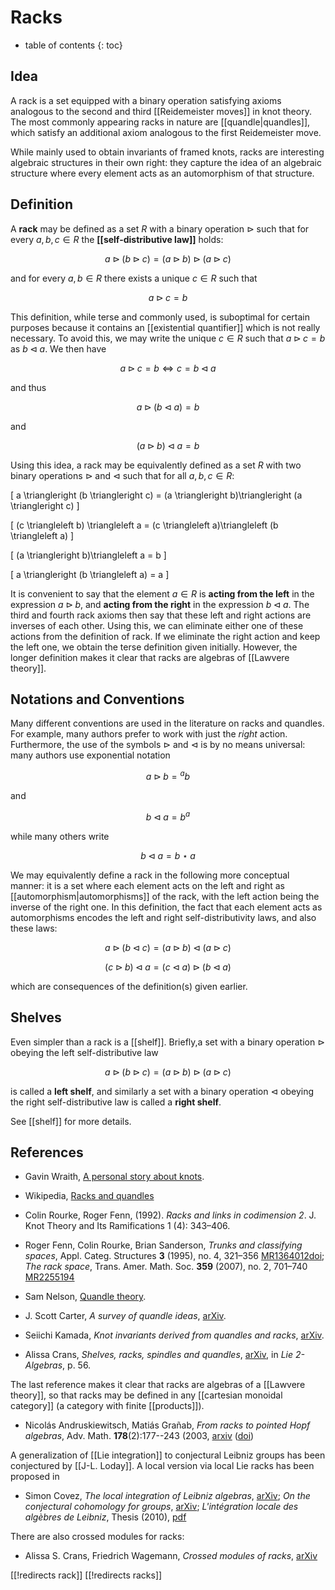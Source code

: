 
# Racks
* table of contents
{: toc}

## Idea

A rack is a set equipped with a binary operation satisfying axioms analogous to the second and third [[Reidemeister moves]] in knot theory.  The most commonly appearing racks in nature are [[quandle|quandles]], which satisfy an additional axiom analogous to the first Reidemeister move.

While mainly used to obtain invariants of framed knots, racks are interesting algebraic structures in their own right: they capture the idea of an algebraic structure where every element acts as an automorphism of that structure.


## Definition

A **rack** may be defined as a set $R$ with a binary operation $\triangleright$ such that
for every $a, b, c \in R$ the **[[self-distributive law]]** holds:

$$a \triangleright (b \triangleright c) = (a  \triangleright b)\triangleright (a \triangleright  c)$$

and for every $a,b \in R$ there exists a unique
$c \in R$ such that 

$$a \triangleright c = b$$

This definition, while terse and commonly used, is suboptimal for certain purposes because it contains an [[existential quantifier]] which is not really necessary. To avoid this,  we may write the unique $c \in R$ such that $a \triangleright c = b$ as $b \triangleleft a$.  We then have

$$ a \triangleright c = b \iff  c = b \triangleleft a $$

and thus 

$$ a \triangleright (b \triangleleft a) = b$$ 

and

$$(a \triangleright b) \triangleleft a = b$$

Using this idea, a rack may be equivalently defined as a set $R$ with two binary operations $\triangleright$ and $\triangleleft$ such that for all $a, b, c \in R$:

\[ a \triangleright (b \triangleright c) = (a \triangleright b)\triangleright (a \triangleright  c)   \]

\[ (c \triangleleft b) \triangleleft a = (c \triangleleft a)\triangleleft (b \triangleleft a)  \]

\[ (a \triangleright b)\triangleleft a = b \]

\[ a \triangleright (b \triangleleft a) = a \]

It is convenient to say that the element $a \in R$ is **acting from the left** in the expression $a \triangleright b$, and **acting from the right** in the expression $b \triangleleft a$.  The third and fourth rack axioms then say that these left and right actions are inverses of each other.  Using this, we can eliminate either one of these actions from the definition of rack.  If we eliminate the right action and keep the left one, we obtain the terse definition given initially.   However, the longer definition makes it clear that racks are algebras of [[Lawvere theory]].


## Notations and Conventions

Many different conventions are used in the literature on racks and quandles.  For example, many authors prefer to work with just the _right_ action.  Furthermore, the use of the symbols $\triangleright$ and $\triangleleft$ is by no means universal: many authors use exponential notation 

$$ a \triangleright b = {}^a b $$

and

$$ b \triangleleft a = b^{a} $$

while many others write

$$ b \triangleleft a = b \star a $$

We may equivalently define a rack in the following more conceptual manner: it is a set where each element acts on the left and right as [[automorphism|automorphisms]] of the rack, with the left action being the inverse of the right one.  In this definition, the fact that each element acts as automorphisms encodes the left and right self-distributivity laws, and also these laws:

$$ a \triangleright (b \triangleleft c) = (a \triangleright b)\triangleleft (a \triangleright  c)$$ 

$$(c \triangleright b) \triangleleft a = (c \triangleleft a)\triangleright (b \triangleleft a)$$

which are consequences of the definition(s) given earlier.

## Shelves 

Even simpler than a rack is a [[shelf]].  Briefly,a set with a binary operation $\triangleright$ obeying the left self-distributive law

$$ a \triangleright (b \triangleright c) = (a \triangleright b)\triangleright (a \triangleright  c)   $$

is called a **left shelf**, and similarly a set with a binary operation $\triangleleft$ obeying the right self-distributive law is called a **right shelf**. 

See [[shelf]] for more details. 


## References

* Gavin Wraith, [A personal story about knots](http://www.wra1th.plus.com/gcw/rants/math/Rack.html).

* Wikipedia, [Racks and quandles](http://en.wikipedia.org/wiki/Racks_and_quandles)

* Colin Rourke, Roger Fenn, (1992). _Racks and links in codimension 2_. J. Knot Theory and Its Ramifications 1 (4): 343&#8211;406. 

* Roger Fenn, Colin Rourke, Brian Sanderson, _Trunks and classifying spaces_, Appl. Categ. Structures __3__ (1995), no. 4, 321&#8211;356 [MR1364012](http://www.ams.org/mathscinet-getitem?mr=1364012)[doi](http://dx.doi.org/10.1007/BF00872903); _The rack space_, Trans. Amer. Math. Soc. __359__ (2007), no. 2, 701&#8211;740 [MR2255194](http://www.ams.org/mathscinet-getitem?mr=2255194)

* Sam Nelson, [Quandle theory](http://www.esotericka.org/cmc/quandles.html).

* J. Scott Carter, _A survey of quandle ideas_, [arXiv](http://arxiv.org/abs/1002.4429).

* Seiichi Kamada, _Knot invariants derived from quandles and racks_, [arXiv](http://arxiv.org/abs/math/0211096).

* Alissa Crans, _Shelves, racks, spindles and quandles_, [arXiv](http://arxiv.org/PS_cache/math/pdf/0409/0409602v1.pdf#page=56), in _Lie 2-Algebras_, p. 56.

The last reference makes it clear that racks are algebras of a [[Lawvere theory]], so that racks may be defined in any [[cartesian monoidal category]] (a category with finite [[products]]).

* Nicol&#225;s Andruskiewitsch, Mati&#225;s Gra&#241;ab, _From racks to pointed Hopf algebras_, Adv. Math. __178__(2):177--243 (2003, [arxiv](http://arxiv.org/abs/math/0202084) (<a href="http://dx.doi.org/10.1016/S0001-8708(02)00071-3">doi</a>)

A generalization of [[Lie integration]] to conjectural Leibniz groups has been conjectured by [[J-L. Loday]]. A local version via local Lie racks has been proposed in

* Simon Covez, _The local integration of Leibniz algebras_, [arXiv](http://arxiv.org/abs/1011.4112); _On the conjectural cohomology for groups_, [arXiv](http://arxiv.org/abs/1202.2269); _L'int&#233;gration locale des alg&#232;bres de Leibniz_, Thesis (2010), [pdf](http://tel.archives-ouvertes.fr/docs/00/49/54/69/PDF/THESE_Simon_Covez.pdf)

There are also crossed modules for racks:

* Alissa S. Crans, Friedrich Wagemann, _Crossed modules of racks_, [arXiv](http://arxiv.org/abs/1310.4705)

[[!redirects rack]]
[[!redirects racks]]

